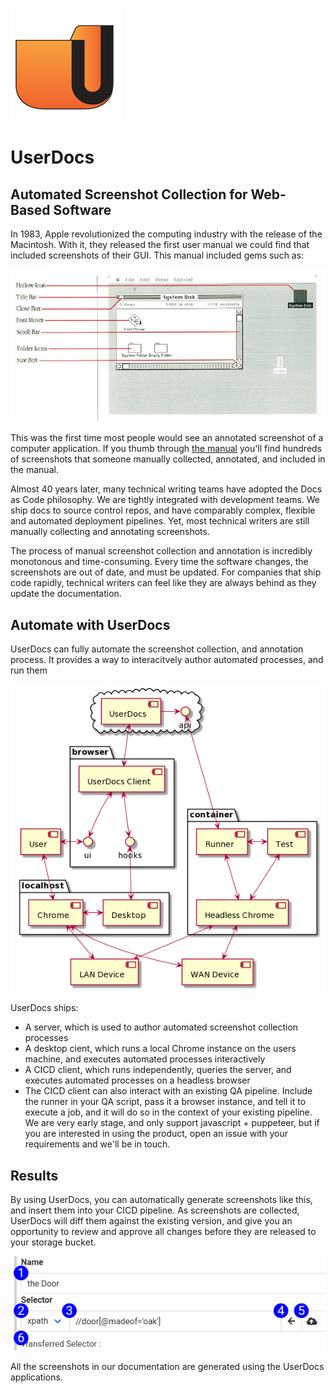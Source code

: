 ![UserDocs Logo](docs/images/logo.png)

# UserDocs
## Automated Screenshot Collection for Web-Based Software

In 1983, Apple revolutionized the computing industry with the release of the Macintosh. With it, they released the first user manual we could find that included screenshots of their GUI. This manual included gems such as:

![Macintosh Screenshot](docs/images/macintosh_screenshot.png)

This was the first time most people would see an annotated screenshot of a computer application. If you thumb through [the manual](http://www.maccaps.com/MacCaps/DIY_Information_files/Macintosh_Manual_1984.pdf) you'll find hundreds of screenshots that someone manually collected, annotated, and included in the manual. 

Almost 40 years later, many technical writing teams have adopted the Docs as Code philosophy. We are tightly integrated with development teams. We ship docs to source control repos, and have comparably complex, flexible and automated deployment pipelines. Yet, most technical writers are still manually collecting and annotating screenshots.

The process of manual screenshot collection and annotation is incredibly monotonous and time-consuming. Every time the software changes, the screenshots are out of date, and must be updated. For companies that ship code rapidly, technical writers can feel like they are always behind as they update the documentation.

## Automate with UserDocs

UserDocs can fully automate the screenshot collection, and annotation process. It provides a way to interacitvely author automated processes, and run them 

![UserDocs Architecture](docs/images/userdocs_architecture.png)

UserDocs ships:
* A server, which is used to author automated screenshot collection processes
* A desktop cient, which runs a local Chrome instance on the users machine, and executes automated processes interactively
* A CICD client, which runs independently, queries the server, and executes automated processes on a headless browser
* The CICD client can also interact with an existing QA pipeline. Include the runner in your QA script, pass it a browser instance, and tell it to execute a job, and it will do so in the context of your existing pipeline. We are very early stage, and only support javascript + puppeteer, but if you are interested in using the product, open an issue with your requirements and we'll be in touch.

## Results

By using UserDocs, you can automatically generate screenshots like this, and insert them into your CICD pipeline. As screenshots are collected, UserDocs will diff them against the existing version, and give you an opportunity to review and approve all changes before they are released to your storage bucket. 

![UserDocs Architecture](docs/images/element_subform_reference.png)

All the screenshots in our documentation are generated using the UserDocs applications.  